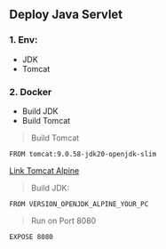 ## Deploy Java Servlet

### 1. Env:

- JDK
- Tomcat

### 2. Docker

- Build JDK
- Build Tomcat

> Build Tomcat

```
FROM tomcat:9.0.58-jdk20-openjdk-slim
```
[Link Tomcat Alpine](https://hub.docker.com/layers/library/tomcat/9.0.8-jre8-alpine/images/sha256-c4845bc8196eb07ff6e993415a60eac4273de59ce432133d66a4d2f9f72e564b)

> Build JDK:

```
FROM VERSION_OPENJDK_ALPINE_YOUR_PC
```

> Run on Port 8080

```
EXPOSE 8080
```